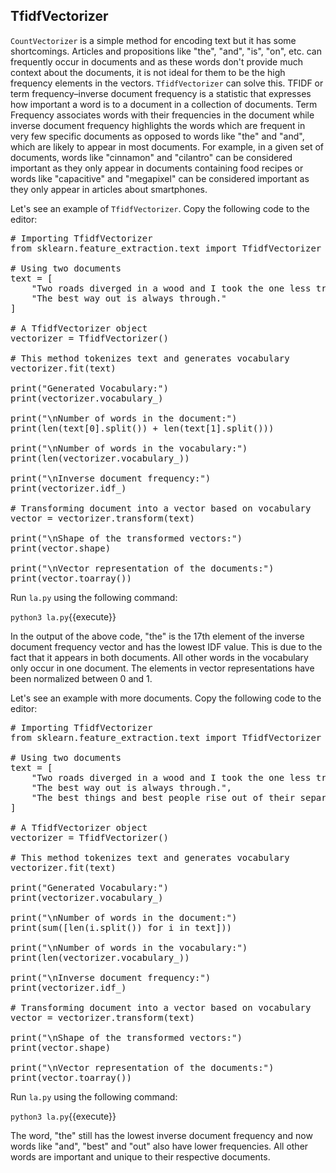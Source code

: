 ## TfidfVectorizer
`CountVectorizer` is a simple method for encoding text but it has some shortcomings. Articles and propositions like "the", "and", "is", "on", etc. can frequently occur in documents and as these words don't provide much context about the documents, it is not ideal for them to be the high frequency elements in the vectors. `TfidfVectorizer` can solve this. TFIDF or term frequency–inverse document frequency is a statistic that expresses how important a word is to a document in a collection of documents. Term Frequency associates words with their frequencies in the document while inverse document frequency highlights the words which are frequent in very few specific documents as opposed to words like "the" and "and", which are likely to appear in most documents. For example, in a given set of documents, words like "cinnamon" and "cilantro" can be considered important as they only appear in documents containing food recipes or words like "capacitive" and "megapixel" can be considered important as they only appear in articles about smartphones.

Let's see an example of `TfidfVectorizer`. Copy the following code to the editor:

<pre class="file" data-filename="la.py" data-target="replace">
# Importing TfidfVectorizer
from sklearn.feature_extraction.text import TfidfVectorizer

# Using two documents
text = [
    "Two roads diverged in a wood and I took the one less traveled by, and that has made all the difference.",
    "The best way out is always through."
]

# A TfidfVectorizer object
vectorizer = TfidfVectorizer()

# This method tokenizes text and generates vocabulary
vectorizer.fit(text)

print("Generated Vocabulary:")
print(vectorizer.vocabulary_)

print("\nNumber of words in the document:")
print(len(text[0].split()) + len(text[1].split()))

print("\nNumber of words in the vocabulary:")
print(len(vectorizer.vocabulary_))

print("\nInverse document frequency:")
print(vectorizer.idf_)

# Transforming document into a vector based on vocabulary
vector = vectorizer.transform(text)

print("\nShape of the transformed vectors:")
print(vector.shape)

print("\nVector representation of the documents:")
print(vector.toarray())
</pre>

Run `la.py` using the following command:

`python3 la.py`{{execute}}

In the output of the above code, "the" is the 17th element of the inverse document frequency vector and has the lowest IDF value. This is due to the fact that it appears in both documents. All other words in the vocabulary only occur in one document. The elements in vector representations have been normalized between 0 and 1.

Let's see an example with more documents. Copy the following code to the editor:

<pre class="file" data-filename="la.py" data-target="replace">
# Importing TfidfVectorizer
from sklearn.feature_extraction.text import TfidfVectorizer

# Using two documents
text = [
    "Two roads diverged in a wood and I took the one less traveled by, and that has made all the difference.",
    "The best way out is always through.",
    "The best things and best people rise out of their separateness."
]

# A TfidfVectorizer object
vectorizer = TfidfVectorizer()

# This method tokenizes text and generates vocabulary
vectorizer.fit(text)

print("Generated Vocabulary:")
print(vectorizer.vocabulary_)

print("\nNumber of words in the document:")
print(sum([len(i.split()) for i in text]))

print("\nNumber of words in the vocabulary:")
print(len(vectorizer.vocabulary_))

print("\nInverse document frequency:")
print(vectorizer.idf_)

# Transforming document into a vector based on vocabulary
vector = vectorizer.transform(text)

print("\nShape of the transformed vectors:")
print(vector.shape)

print("\nVector representation of the documents:")
print(vector.toarray())
</pre>

Run `la.py` using the following command:

`python3 la.py`{{execute}}

The word, "the" still has the lowest inverse document frequency and now words like "and", "best" and "out" also have lower frequencies. All other words are important and unique to their respective documents.